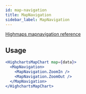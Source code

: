 ```yaml
---
id: map-navigation
title: MapNavigation
sidebar_label: MapNavigation
---
```


[ Highmaps mapnavigation reference](https://api.highcharts.com/highmaps/mapNavigation)

## Usage

```jsx
<HighchartsMapChart map={data}>
  <MapNavigation>
    <MapNavigation.ZoomIn />
    <MapNavigation.ZoomOut />
  </MapNavigation>
</HighchartsMapChart>
```
